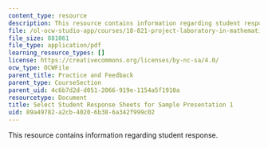 ```yaml
---
content_type: resource
description: This resource contains information regarding student response.
file: /ol-ocw-studio-app/courses/18-821-project-laboratory-in-mathematics-spring-2013/89a49782a2cb40206b386a342f999c02_MIT18_821S13_student_res.pdf
file_size: 881061
file_type: application/pdf
learning_resource_types: []
license: https://creativecommons.org/licenses/by-nc-sa/4.0/
ocw_type: OCWFile
parent_title: Practice and Feedback
parent_type: CourseSection
parent_uid: 4c6b7d2d-d051-2066-919e-1154a5f1910a
resourcetype: Document
title: Select Student Response Sheets for Sample Presentation 1
uid: 89a49782-a2cb-4020-6b38-6a342f999c02
---
```

This resource contains information regarding student response.